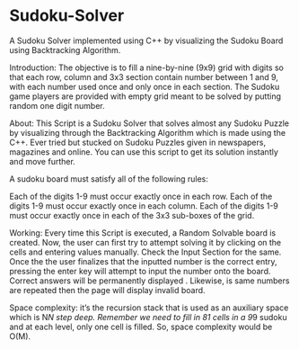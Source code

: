 # Sudoku-Solver
A Sudoku Solver implemented using C++ by visualizing the Sudoku Board using Backtracking Algorithm.

Introduction:
The objective is to fill a nine-by-nine (9x9) grid with digits so that each row, column and 3x3 section contain number between 1 and 9, with each number used once and only once in each section. The Sudoku game players are provided with empty grid meant to be solved by putting random one digit number. 

About:
This Script is a Sudoku Solver that solves almost any Sudoku Puzzle by visualizing through the Backtracking Algorithm which is made using the C++. Ever tried but stucked on Sudoku Puzzles given in newspapers, magazines and online. You can use this script to get its solution instantly and move further.


A sudoku board must satisfy all of the following rules:

Each of the digits 1-9 must occur exactly once in each row.
Each of the digits 1-9 must occur exactly once in each column.
Each of the digits 1-9 must occur exactly once in each of the 3x3 sub-boxes of the grid.

Working:
Every time this Script is executed, a Random Solvable board is created.
Now, the user can first try to attempt solving it by clicking on the cells and entering values manually. Check the Input Section for the same.
Once the the user finalizes that the inputted number is the correct entry, pressing the enter key will attempt to input the number onto the board.
Correct answers will be permanently displayed .
Likewise, is same numbers are repeated then the page will display invalid board.

Space complexity: it’s the recursion stack that is used as an auxiliary space which is N*N step deep. Remember we need to fill in 81 cells in a 9*9 sudoku and at each level, only one cell is filled. So, space complexity would be O(M).

